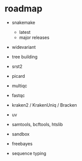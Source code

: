 # roadmap

- snakemake
    - latest
    - major releases

- widevariant

- tree building

- srst2

- picard

- multiqc

- fastqc

- kraken2 / KrakenUniq / Bracken

- uv

- samtools, bcftools, htslib

- sandbox

- freebayes

- sequence typing